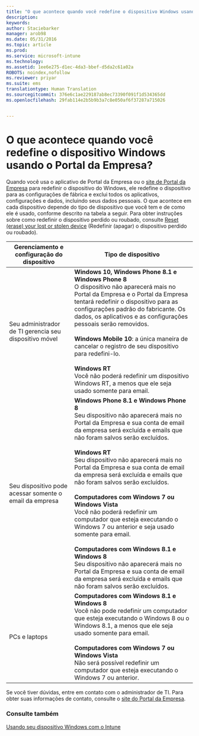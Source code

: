 ```yaml
---
title: "O que acontece quando você redefine o dispositivo Windows usando o Portal da Empresa? | Microsoft Intune"
description: 
keywords: 
author: Staciebarker
manager: arob98
ms.date: 05/31/2016
ms.topic: article
ms.prod: 
ms.service: microsoft-intune
ms.technology: 
ms.assetid: 1ee6e275-d1ec-4da3-bbef-d5da2c61a02a
ROBOTS: noindex,nofollow
ms.reviewer: priyar
ms.suite: ems
translationtype: Human Translation
ms.sourcegitcommit: 376e6c1ae229187ab8ec73390f091f1d534365dd
ms.openlocfilehash: 29fab114e2b5b9b3a7c8e050af6f37287a715026


---
```



# O que acontece quando você redefine o dispositivo Windows usando o Portal da Empresa?

Quando você usa o aplicativo de Portal da Empresa ou o [site de Portal da Empresa](reset-your-device-cpwebsite.md) para redefinir o dispositivo do Windows, ele redefine o dispositivo para as configurações de fábrica e exclui todos os aplicativos, configurações e dados, incluindo seus dados pessoais. O que acontece em cada dispositivo depende do tipo de dispositivo que você tem e de como ele é usado, conforme descrito na tabela a seguir. Para obter instruções sobre como redefinir o dispositivo perdido ou roubado, consulte [Reset (erase) your lost or stolen device](reset-erase-your-lost-or-stolen-device-windows.md) (Redefinir (apagar) o dispositivo perdido ou roubado).

|Gerenciamento e configuração do dispositivo|Tipo de dispositivo|
|---------------------------------------|---------------|
|Seu administrador de TI gerencia seu dispositivo móvel|**Windows 10, Windows Phone 8.1 e Windows Phone 8**</br>O dispositivo não aparecerá mais no Portal da Empresa e o Portal da Empresa tentará redefinir o dispositivo para as configurações padrão do fabricante. Os dados, os aplicativos e as configurações pessoais serão removidos. <br /><br />**Windows Mobile 10**: a única maneira de cancelar o registro de seu dispositivo para redefini-lo.<br /><br />**Windows RT**<br />Você não poderá redefinir um dispositivo Windows RT, a menos que ele seja usado somente para email.|
|Seu dispositivo pode acessar somente o email da empresa|**Windows Phone 8.1 e Windows Phone 8**<br />Seu dispositivo não aparecerá mais no Portal da Empresa e sua conta de email da empresa será excluída e emails que não foram salvos serão excluídos.<br /><br />**Windows RT**<br />Seu dispositivo não aparecerá mais no Portal da Empresa e sua conta de email da empresa será excluída e emails que não foram salvos serão excluídos.<br /><br />**Computadores com Windows 7 ou Windows Vista**<br />Você não poderá redefinir um computador que esteja executando o Windows 7 ou anterior e seja usado somente para email.<br /><br />**Computadores com Windows 8.1 e Windows 8**<br />Seu dispositivo não aparecerá mais no Portal da Empresa e sua conta de email da empresa será excluída e emails que não foram salvos serão excluídos.|
|PCs e laptops|**Computadores com Windows 8.1 e Windows 8**<br />Você não pode redefinir um computador que esteja executando o Windows 8 ou o Windows 8.1, a menos que ele seja usado somente para email.<br /><br />**Computadores com Windows 7 ou Windows Vista**<br />Não será possível redefinir um computador que esteja executando o Windows 7 ou anterior.|

Se você tiver dúvidas, entre em contato com o administrador de TI. Para obter suas informações de contato, consulte o [site do Portal da Empresa](http://portal.manage.microsoft.com).

### Consulte também
[Usando seu dispositivo Windows com o Intune](using-your-windows-device-with-intune.md)


<!--HONumber=Jul16_HO3-->


